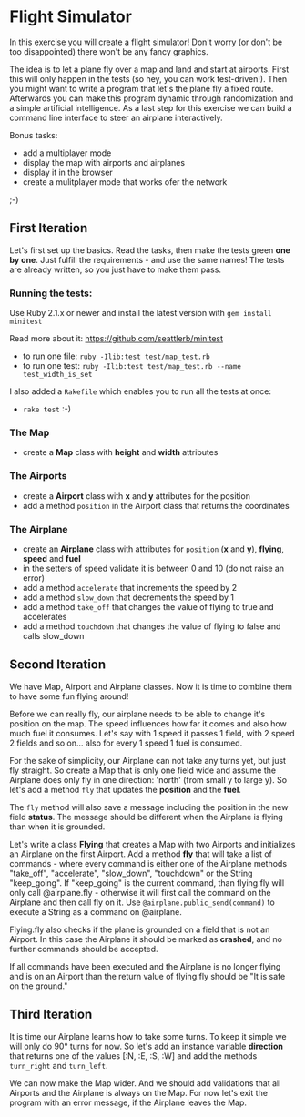 # Flight Simulator

In this exercise you will create a flight simulator! Don't worry (or don't be too disappointed) there won't be any fancy graphics.

The idea is to let a plane fly over a map and land and start at airports. First this will only happen in the tests (so hey, you can work test-driven!). Then you might want to write a program that let's the plane fly a fixed route. Afterwards you can make this program dynamic through randomization and a simple artificial intelligence. As a last step for this exercise we can build a command line interface to steer an airplane interactively.

Bonus tasks:
 - add a multiplayer mode
 - display the map with airports and airplanes
 - display it in the browser
 - create a mulitplayer mode that works ofer the network

;-)

## First Iteration

Let's first set up the basics. Read the tasks, then make the tests green __one by one__. Just fulfill the requirements - and use the same names! The tests are already written, so you just have to make them pass.

### Running the tests:

Use Ruby 2.1.x or newer and install the latest version with `gem install minitest`

Read more about it: https://github.com/seattlerb/minitest

- to run one file: `ruby -Ilib:test test/map_test.rb`
- to run one test: `ruby -Ilib:test test/map_test.rb --name test_width_is_set`

I also added a `Rakefile` which enables you to run all the tests at once:

- `rake test` :-)

### The Map

  - create a **Map** class with **height** and **width** attributes

### The Airports

  - create a **Airport** class with **x** and **y** attributes for the position
  - add a method `position` in the Airport class that returns the coordinates

### The Airplane

  - create an **Airplane** class with attributes for `position` (**x** and **y**), **flying**, **speed** and **fuel**
  - in the setters of speed validate it is between 0 and 10 (do not raise an error)
  - add a method `accelerate` that increments the speed by 2
  - add a method `slow_down` that decrements the speed by 1
  - add a method `take_off` that changes the value of flying to true and accelerates
  - add a method `touchdown` that changes the value of flying to false and calls slow_down


## Second Iteration

We have Map, Airport and Airplane classes. Now it is time to combine them to have some fun flying around!

Before we can really fly, our airplane needs to be able to change it's position on the map. The speed influences how far it comes and also how much fuel it consumes. Let's say with 1 speed it passes 1 field, with 2 speed 2 fields and so on... also for every 1 speed 1 fuel is consumed.

For the sake of simplicity, our Airplane can not take any turns yet, but just fly straight. So create a Map that is only one field wide and assume the Airplane does only fly in one direction: 'north' (from small y to large y). So let's add a method `fly` that updates the **position** and the **fuel**.

The `fly` method will also save a message including the position in the new field **status**. The message should be different when the Airplane is flying than when it is grounded.

Let's write a class **Flying** that creates a Map with two Airports and initializes an Airplane on the first Airport. Add a method **fly** that will take a list of commands - where every command is either one of the Airplane methods "take_off", "accelerate", "slow_down", "touchdown" or the String "keep_going". If "keep_going" is the current command, than flying.fly will only call @airplane.fly - otherwise it will first call the command on the Airplane and then call fly on it. Use `@airplane.public_send(command)` to execute a String as a command on @airplane.

 Flying.fly also checks if the plane is grounded on a field that is not an Airport. In this case the Airplane it should be marked as **crashed**, and no further commands should be accepted.

 If all commands have been executed and the Airplane is no longer flying and is on an Airport than the return value of flying.fly should be "It is safe on the ground."


## Third Iteration

It is time our Airplane learns how to take some turns. To keep it simple we will only do 90° turns for now. So let's add an instance variable **direction** that returns one of the values [:N, :E, :S, :W] and add the methods `turn_right` and `turn_left`.

We can now make the Map wider. And we should add validations that all Airports and the Airplane is always on the Map. For now let's exit the program with an error message, if the Airplane leaves the Map.


